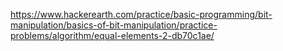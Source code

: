 https://www.hackerearth.com/practice/basic-programming/bit-manipulation/basics-of-bit-manipulation/practice-problems/algorithm/equal-elements-2-db70c1ae/

